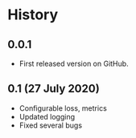 # History

## 0.0.1
* First released version on GitHub.

## 0.1 (27 July 2020)
* Configurable loss, metrics
* Updated logging
* Fixed several bugs
